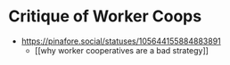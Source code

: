 # Critique of Worker Coops

- https://pinafore.social/statuses/105644155884883891
  - [[why worker cooperatives are a bad strategy]]


